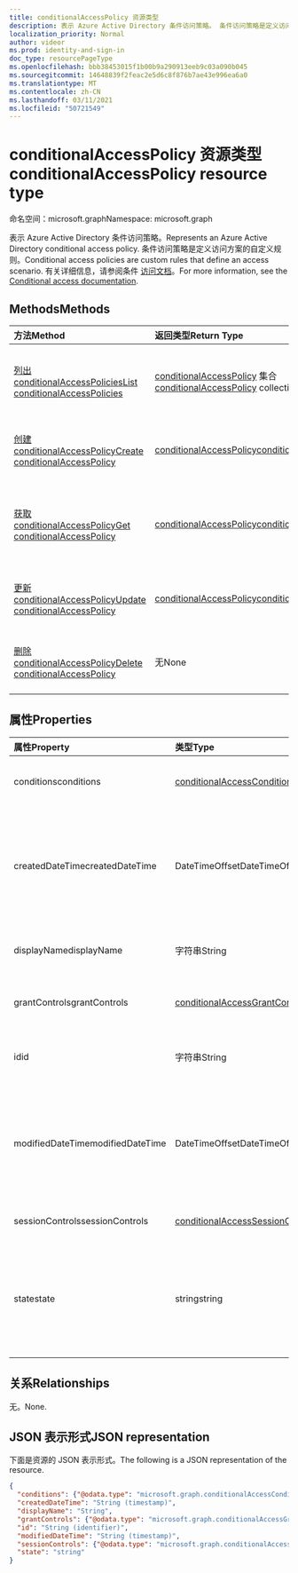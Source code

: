 ```yaml
---
title: conditionalAccessPolicy 资源类型
description: 表示 Azure Active Directory 条件访问策略。 条件访问策略是定义访问方案的自定义规则。
localization_priority: Normal
author: videor
ms.prod: identity-and-sign-in
doc_type: resourcePageType
ms.openlocfilehash: bbb38453015f1b00b9a290913eeb9c03a090b045
ms.sourcegitcommit: 14648839f2feac2e5d6c8f876b7ae43e996ea6a0
ms.translationtype: MT
ms.contentlocale: zh-CN
ms.lasthandoff: 03/11/2021
ms.locfileid: "50721549"
---
```

# <a name="conditionalaccesspolicy-resource-type"></a><span data-ttu-id="f9056-104">conditionalAccessPolicy 资源类型</span><span class="sxs-lookup"><span data-stu-id="f9056-104">conditionalAccessPolicy resource type</span></span>

<span data-ttu-id="f9056-105">命名空间：microsoft.graph</span><span class="sxs-lookup"><span data-stu-id="f9056-105">Namespace: microsoft.graph</span></span>

<span data-ttu-id="f9056-106">表示 Azure Active Directory 条件访问策略。</span><span class="sxs-lookup"><span data-stu-id="f9056-106">Represents an Azure Active Directory conditional access policy.</span></span> <span data-ttu-id="f9056-107">条件访问策略是定义访问方案的自定义规则。</span><span class="sxs-lookup"><span data-stu-id="f9056-107">Conditional access policies are custom rules that define an access scenario.</span></span> <span data-ttu-id="f9056-108">有关详细信息，请参阅条件 [访问文档](/azure/active-directory/conditional-access/)。</span><span class="sxs-lookup"><span data-stu-id="f9056-108">For more information, see the [Conditional access documentation](/azure/active-directory/conditional-access/).</span></span>

## <a name="methods"></a><span data-ttu-id="f9056-109">Methods</span><span class="sxs-lookup"><span data-stu-id="f9056-109">Methods</span></span>

| <span data-ttu-id="f9056-110">方法</span><span class="sxs-lookup"><span data-stu-id="f9056-110">Method</span></span>       | <span data-ttu-id="f9056-111">返回类型</span><span class="sxs-lookup"><span data-stu-id="f9056-111">Return Type</span></span> | <span data-ttu-id="f9056-112">说明</span><span class="sxs-lookup"><span data-stu-id="f9056-112">Description</span></span> |
|:-------------|:------------|:------------|
| [<span data-ttu-id="f9056-113">列出 conditionalAccessPolicies</span><span class="sxs-lookup"><span data-stu-id="f9056-113">List conditionalAccessPolicies</span></span>](../api/conditionalaccessroot-list-policies.md) | <span data-ttu-id="f9056-114">[conditionalAccessPolicy](conditionalaccesspolicy.md) 集合</span><span class="sxs-lookup"><span data-stu-id="f9056-114">[conditionalAccessPolicy](conditionalaccesspolicy.md) collection</span></span> | <span data-ttu-id="f9056-115">获取组织的所有 conditionalAccessPolicies 对象。</span><span class="sxs-lookup"><span data-stu-id="f9056-115">Get all of the conditionalAccessPolicies objects in the organization.</span></span> |
| [<span data-ttu-id="f9056-116">创建 conditionalAccessPolicy</span><span class="sxs-lookup"><span data-stu-id="f9056-116">Create conditionalAccessPolicy</span></span>](../api/conditionalaccessroot-post-policies.md) | [<span data-ttu-id="f9056-117">conditionalAccessPolicy</span><span class="sxs-lookup"><span data-stu-id="f9056-117">conditionalAccessPolicy</span></span>](conditionalaccesspolicy.md) | <span data-ttu-id="f9056-118">创建新的 conditionalAccessPolicy 对象。</span><span class="sxs-lookup"><span data-stu-id="f9056-118">Create a new conditionalAccessPolicy object.</span></span> |
| [<span data-ttu-id="f9056-119">获取 conditionalAccessPolicy</span><span class="sxs-lookup"><span data-stu-id="f9056-119">Get conditionalAccessPolicy</span></span>](../api/conditionalaccesspolicy-get.md) | [<span data-ttu-id="f9056-120">conditionalAccessPolicy</span><span class="sxs-lookup"><span data-stu-id="f9056-120">conditionalAccessPolicy</span></span>](conditionalaccesspolicy.md) | <span data-ttu-id="f9056-121">读取 conditionalAccessPolicy 对象的属性和关系。</span><span class="sxs-lookup"><span data-stu-id="f9056-121">Read properties and relationships of a conditionalAccessPolicy object.</span></span> |
| [<span data-ttu-id="f9056-122">更新 conditionalAccessPolicy</span><span class="sxs-lookup"><span data-stu-id="f9056-122">Update conditionalAccessPolicy</span></span>](../api/conditionalaccesspolicy-update.md) | [<span data-ttu-id="f9056-123">conditionalAccessPolicy</span><span class="sxs-lookup"><span data-stu-id="f9056-123">conditionalAccessPolicy</span></span>](conditionalaccesspolicy.md) | <span data-ttu-id="f9056-124">更新 conditionalAccessPolicy 对象。</span><span class="sxs-lookup"><span data-stu-id="f9056-124">Update a conditionalAccessPolicy object.</span></span> |
| [<span data-ttu-id="f9056-125">删除 conditionalAccessPolicy</span><span class="sxs-lookup"><span data-stu-id="f9056-125">Delete conditionalAccessPolicy</span></span>](../api/conditionalaccesspolicy-delete.md) | <span data-ttu-id="f9056-126">无</span><span class="sxs-lookup"><span data-stu-id="f9056-126">None</span></span> | <span data-ttu-id="f9056-127">删除 conditionalAccessPolicy 对象。</span><span class="sxs-lookup"><span data-stu-id="f9056-127">Delete a conditionalAccessPolicy object.</span></span> |

## <a name="properties"></a><span data-ttu-id="f9056-128">属性</span><span class="sxs-lookup"><span data-stu-id="f9056-128">Properties</span></span>

| <span data-ttu-id="f9056-129">属性</span><span class="sxs-lookup"><span data-stu-id="f9056-129">Property</span></span>     | <span data-ttu-id="f9056-130">类型</span><span class="sxs-lookup"><span data-stu-id="f9056-130">Type</span></span>        | <span data-ttu-id="f9056-131">说明</span><span class="sxs-lookup"><span data-stu-id="f9056-131">Description</span></span> |
|:-------------|:------------|:------------|
|<span data-ttu-id="f9056-132">conditions</span><span class="sxs-lookup"><span data-stu-id="f9056-132">conditions</span></span>|[<span data-ttu-id="f9056-133">conditionalAccessConditionSet</span><span class="sxs-lookup"><span data-stu-id="f9056-133">conditionalAccessConditionSet</span></span>](conditionalaccessconditionset.md)| <span data-ttu-id="f9056-134">指定应用策略时必须满足的规则。</span><span class="sxs-lookup"><span data-stu-id="f9056-134">Specifies the rules that must be met for the policy to apply.</span></span> <span data-ttu-id="f9056-135">必需。</span><span class="sxs-lookup"><span data-stu-id="f9056-135">Required.</span></span> |
|<span data-ttu-id="f9056-136">createdDateTime</span><span class="sxs-lookup"><span data-stu-id="f9056-136">createdDateTime</span></span>|<span data-ttu-id="f9056-137">DateTimeOffset</span><span class="sxs-lookup"><span data-stu-id="f9056-137">DateTimeOffset</span></span>| <span data-ttu-id="f9056-138">时间戳类型表示采用 ISO 8601 格式的日期和时间信息，始终采用 UTC 时区。</span><span class="sxs-lookup"><span data-stu-id="f9056-138">The Timestamp type represents date and time information using ISO 8601 format and is always in UTC time.</span></span> <span data-ttu-id="f9056-139">例如，2014 年 1 月 1 日午夜 UTC 为 `2014-01-01T00:00:00Z`。</span><span class="sxs-lookup"><span data-stu-id="f9056-139">For example, midnight UTC on Jan 1, 2014 is `2014-01-01T00:00:00Z`.</span></span> <span data-ttu-id="f9056-140">只读。</span><span class="sxs-lookup"><span data-stu-id="f9056-140">Readonly.</span></span> |
|<span data-ttu-id="f9056-141">displayName</span><span class="sxs-lookup"><span data-stu-id="f9056-141">displayName</span></span>|<span data-ttu-id="f9056-142">字符串</span><span class="sxs-lookup"><span data-stu-id="f9056-142">String</span></span>| <span data-ttu-id="f9056-143">为 conditionalAccessPolicy 显示名称指定一个属性。</span><span class="sxs-lookup"><span data-stu-id="f9056-143">Specifies a display name for the conditionalAccessPolicy object.</span></span> |
|<span data-ttu-id="f9056-144">grantControls</span><span class="sxs-lookup"><span data-stu-id="f9056-144">grantControls</span></span>|[<span data-ttu-id="f9056-145">conditionalAccessGrantControls</span><span class="sxs-lookup"><span data-stu-id="f9056-145">conditionalAccessGrantControls</span></span>](conditionalaccessgrantcontrols.md)| <span data-ttu-id="f9056-146">指定必须通过此策略而必须实现的授予控制。</span><span class="sxs-lookup"><span data-stu-id="f9056-146">Specifies the grant controls that must be fulfilled to pass the policy.</span></span> |
|<span data-ttu-id="f9056-147">id</span><span class="sxs-lookup"><span data-stu-id="f9056-147">id</span></span>|<span data-ttu-id="f9056-148">字符串</span><span class="sxs-lookup"><span data-stu-id="f9056-148">String</span></span>| <span data-ttu-id="f9056-149">指定 conditionalAccessPolicy 对象的标识符。</span><span class="sxs-lookup"><span data-stu-id="f9056-149">Specifies the identifier of a conditionalAccessPolicy object.</span></span> <span data-ttu-id="f9056-150">只读。</span><span class="sxs-lookup"><span data-stu-id="f9056-150">Read-only.</span></span>|
|<span data-ttu-id="f9056-151">modifiedDateTime</span><span class="sxs-lookup"><span data-stu-id="f9056-151">modifiedDateTime</span></span>| <span data-ttu-id="f9056-152">DateTimeOffset</span><span class="sxs-lookup"><span data-stu-id="f9056-152">DateTimeOffset</span></span>|<span data-ttu-id="f9056-153">时间戳类型表示采用 ISO 8601 格式的日期和时间信息，始终采用 UTC 时区。</span><span class="sxs-lookup"><span data-stu-id="f9056-153">The Timestamp type represents date and time information using ISO 8601 format and is always in UTC time.</span></span> <span data-ttu-id="f9056-154">例如，2014 年 1 月 1 日午夜 UTC 为 `2014-01-01T00:00:00Z`。</span><span class="sxs-lookup"><span data-stu-id="f9056-154">For example, midnight UTC on Jan 1, 2014 is `2014-01-01T00:00:00Z`.</span></span> <span data-ttu-id="f9056-155">只读。</span><span class="sxs-lookup"><span data-stu-id="f9056-155">Readonly.</span></span> |
|<span data-ttu-id="f9056-156">sessionControls</span><span class="sxs-lookup"><span data-stu-id="f9056-156">sessionControls</span></span>|[<span data-ttu-id="f9056-157">conditionalAccessSessionControls</span><span class="sxs-lookup"><span data-stu-id="f9056-157">conditionalAccessSessionControls</span></span>](conditionalaccesssessioncontrols.md)| <span data-ttu-id="f9056-158">指定登录后强制执行的会话控件。</span><span class="sxs-lookup"><span data-stu-id="f9056-158">Specifies the session controls that are enforced after sign-in.</span></span> |
|<span data-ttu-id="f9056-159">state</span><span class="sxs-lookup"><span data-stu-id="f9056-159">state</span></span>|<span data-ttu-id="f9056-160">string</span><span class="sxs-lookup"><span data-stu-id="f9056-160">string</span></span>| <span data-ttu-id="f9056-161">指定 conditionalAccessPolicy 对象的状态。</span><span class="sxs-lookup"><span data-stu-id="f9056-161">Specifies the state of the conditionalAccessPolicy object.</span></span> <span data-ttu-id="f9056-162">可取值为：`enabled`、`disabled`、`enabledForReportingButNotEnforced`。</span><span class="sxs-lookup"><span data-stu-id="f9056-162">Possible values are: `enabled`, `disabled`, `enabledForReportingButNotEnforced`.</span></span> <span data-ttu-id="f9056-163">必填。</span><span class="sxs-lookup"><span data-stu-id="f9056-163">Required.</span></span> |

## <a name="relationships"></a><span data-ttu-id="f9056-164">关系</span><span class="sxs-lookup"><span data-stu-id="f9056-164">Relationships</span></span>

<span data-ttu-id="f9056-165">无。</span><span class="sxs-lookup"><span data-stu-id="f9056-165">None.</span></span>

## <a name="json-representation"></a><span data-ttu-id="f9056-166">JSON 表示形式</span><span class="sxs-lookup"><span data-stu-id="f9056-166">JSON representation</span></span>

<span data-ttu-id="f9056-167">下面是资源的 JSON 表示形式。</span><span class="sxs-lookup"><span data-stu-id="f9056-167">The following is a JSON representation of the resource.</span></span>

<!-- {
  "blockType": "resource",
  "optionalProperties": [
    "displayName",
    "sessionControls",
    "grantControls"
  ],
  "@odata.type": "microsoft.graph.conditionalAccessPolicy",
  "keyProperty": "id"
}-->

```json
{
  "conditions": {"@odata.type": "microsoft.graph.conditionalAccessConditionSet"},
  "createdDateTime": "String (timestamp)",
  "displayName": "String",
  "grantControls": {"@odata.type": "microsoft.graph.conditionalAccessGrantControls"},
  "id": "String (identifier)",
  "modifiedDateTime": "String (timestamp)",
  "sessionControls": {"@odata.type": "microsoft.graph.conditionalAccessSessionControls"},
  "state": "string"
}
```

<!-- uuid: 16cd6b66-4b1a-43a1-adaf-3a886856ed98
2019-02-04 14:57:30 UTC -->
<!-- {
  "type": "#page.annotation",
  "description": "conditionalAccessPolicy resource",
  "keywords": "",
  "section": "documentation",
  "tocPath": ""
}-->
